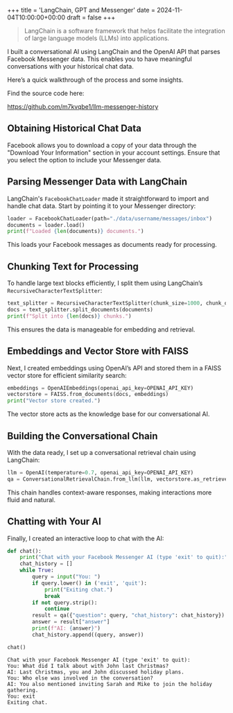 +++
title = 'LangChain, GPT and Messenger'
date = 2024-11-04T10:00:00+00:00
draft = false
+++

> LangChain is a software framework that helps facilitate the integration of large language models (LLMs) into applications.

I built a conversational AI using LangChain and the OpenAI API that parses Facebook Messenger data. This enables you to have meaningful conversations with your historical chat data.

Here’s a quick walkthrough of the process and some insights.

Find the source code here:

https://github.com/m7kvqbe1/llm-messenger-history

## Obtaining Historical Chat Data

Facebook allows you to download a copy of your data through the "Download Your Information" section in your account settings. Ensure that you select the option to include your Messenger data.

## Parsing Messenger Data with LangChain

LangChain's `FacebookChatLoader` made it straightforward to import and handle chat data. Start by pointing it to your Messenger directory:

```python
loader = FacebookChatLoader(path="./data/username/messages/inbox")
documents = loader.load()
print(f"Loaded {len(documents)} documents.")
```

This loads your Facebook messages as documents ready for processing.

## Chunking Text for Processing

To handle large text blocks efficiently, I split them using LangChain’s `RecursiveCharacterTextSplitter`:

```python
text_splitter = RecursiveCharacterTextSplitter(chunk_size=1000, chunk_overlap=200)
docs = text_splitter.split_documents(documents)
print(f"Split into {len(docs)} chunks.")
```

This ensures the data is manageable for embedding and retrieval.

## Embeddings and Vector Store with FAISS

Next, I created embeddings using OpenAI’s API and stored them in a FAISS vector store for efficient similarity search:

```python
embeddings = OpenAIEmbeddings(openai_api_key=OPENAI_API_KEY)
vectorstore = FAISS.from_documents(docs, embeddings)
print("Vector store created.")
```

The vector store acts as the knowledge base for our conversational AI.

## Building the Conversational Chain

With the data ready, I set up a conversational retrieval chain using LangChain:

```python
llm = OpenAI(temperature=0.7, openai_api_key=OPENAI_API_KEY)
qa = ConversationalRetrievalChain.from_llm(llm, vectorstore.as_retriever())
```

This chain handles context-aware responses, making interactions more fluid and natural.

## Chatting with Your AI

Finally, I created an interactive loop to chat with the AI:

```python
def chat():
    print("Chat with your Facebook Messenger AI (type 'exit' to quit):")
    chat_history = []
    while True:
        query = input("You: ")
        if query.lower() in ('exit', 'quit'):
            print("Exiting chat.")
            break
        if not query.strip():
            continue
        result = qa({"question": query, "chat_history": chat_history})
        answer = result["answer"]
        print(f"AI: {answer}")
        chat_history.append((query, answer))

chat()
```

```
Chat with your Facebook Messenger AI (type 'exit' to quit):
You: What did I talk about with John last Christmas?
AI: Last Christmas, you and John discussed holiday plans.
You: Who else was involved in the conversation?
AI: You also mentioned inviting Sarah and Mike to join the holiday gathering.
You: exit
Exiting chat.
```
